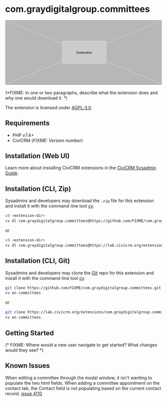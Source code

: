 # com.graydigitalgroup.committees

![Screenshot](/images/screenshot.png)

(*FIXME: In one or two paragraphs, describe what the extension does and why one would download it. *)

The extension is licensed under [AGPL-3.0](LICENSE.txt).

## Requirements

* PHP v7.4+
* CiviCRM (*FIXME: Version number*)

## Installation (Web UI)

Learn more about installing CiviCRM extensions in the [CiviCRM Sysadmin Guide](https://docs.civicrm.org/sysadmin/en/latest/customize/extensions/).

## Installation (CLI, Zip)

Sysadmins and developers may download the `.zip` file for this extension and
install it with the command-line tool [cv](https://github.com/civicrm/cv).

```bash
cd <extension-dir>
cv dl com.graydigitalgroup.committees@https://github.com/FIXME/com.graydigitalgroup.committees/archive/master.zip
```
or
```bash
cd <extension-dir>
cv dl com.graydigitalgroup.committees@https://lab.civicrm.org/extensions/com.graydigitalgroup.committees/-/archive/main/com.graydigitalgroup.committees-main.zip
```

## Installation (CLI, Git)

Sysadmins and developers may clone the [Git](https://en.wikipedia.org/wiki/Git) repo for this extension and
install it with the command-line tool [cv](https://github.com/civicrm/cv).

```bash
git clone https://github.com/FIXME/com.graydigitalgroup.committees.git
cv en committees
```
or
```bash
git clone https://lab.civicrm.org/extensions/com.graydigitalgroup.committees.git
cv en committees
```

## Getting Started

(* FIXME: Where would a new user navigate to get started? What changes would they see? *)

## Known Issues

When editing a committee through the modal window, it isn't wanting to populate the two html fields.
When adding a committee appointment on the contact tab, the Contact field is not populating based on the current contact record. [issue 4110](https://lab.civicrm.org/dev/core/-/issues/4110)
